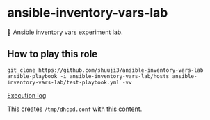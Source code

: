 # ansible-inventory-vars-lab

🧪 Ansible inventory vars experiment lab.

## How to play this role

```shell
git clone https://github.com/shuuji3/ansible-inventory-vars-lab
ansible-playbook -i ansible-inventory-vars-lab/hosts ansible-inventory-vars-lab/test-playbook.yml -vv
```

[Execution log](results/run-ansible-playbook.log)

This creates `/tmp/dhcpd.conf` with [this content](resulets/dhcpd.conf).

